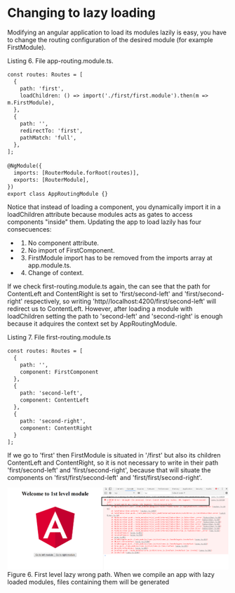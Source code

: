 # Changing to lazy loading

Modifying an angular application to load its modules lazily is easy, you have to change the routing configuration of the desired module (for example FirstModule).

Listing 6. File app-routing.module.ts.

```
const routes: Routes = [
  {
    path: 'first',
    loadChildren: () => import('./first/first.module').then(m => m.FirstModule),
  },
  {
    path: '',
    redirectTo: 'first',
    pathMatch: 'full',
  },
];

@NgModule({
  imports: [RouterModule.forRoot(routes)],
  exports: [RouterModule],
})
export class AppRoutingModule {}
```

Notice that instead of loading a component, you dynamically import it in a loadChildren attribute because modules acts as gates to access components "inside" them. Updating the app to load lazily has four consecuences:

- 1. No component attribute.

- 2. No import of FirstComponent.

- 3. FirstModule import has to be removed from the imports array at app.module.ts.

- 4. Change of context.

If we check first-routing.module.ts again, the can see that the path for ContentLeft and ContentRight is set to 'first/second-left' and 'first/second-right' respectively, so writing 'http//localhost:4200/first/second-left' will redirect us to ContentLeft. However, after loading a module with loadChildren setting the path to 'second-left' and 'second-right' is enough because it adquires the context set by AppRoutingModule.

Listing 7. File first-routing.module.ts

```
const routes: Routes = [
  {
    path: '',
    component: FirstComponent
  },
  {
    path: 'second-left',
    component: ContentLeft
  },
  {
    path: 'second-right',
    component: ContentRight
  }
];
```

If we go to 'first' then FirstModule is situated in '/first' but also its children ContentLeft and ContentRight, so it is not necessary to write in their path 'first/second-left' and 'first/second-right', because that will situate the components on 'first/first/second-left' and 'first/first/second-right'.

![Katacoda Logo](./assets/first-lvl-wrong-path.png)
Figure 6. First level lazy wrong path.
When we compile an app with lazy loaded modules, files containing them will be generated
